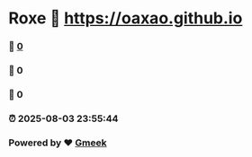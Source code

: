 # Roxe :link: https://oaxao.github.io 
### :page_facing_up: [0](https://oaxao.github.io/tag.html) 
### :speech_balloon: 0 
### :hibiscus: 0 
### :alarm_clock: 2025-08-03 23:55:44 
### Powered by :heart: [Gmeek](https://github.com/Meekdai/Gmeek)
